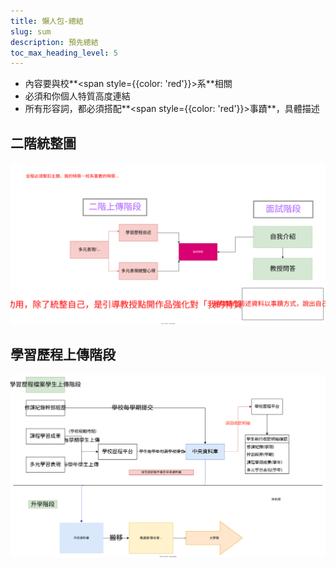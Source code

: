 ```yaml
---
title: 懶人包-總結
slug: sum
description: 預先總結
toc_max_heading_level: 5
---  
```


* 內容要與校**<span style={{color: 'red'}}>系</span>**相關
* 必須和你個人特質高度連結
* 所有形容詞，都必須搭配**<span style={{color: 'red'}}>事蹟</span>**，具體描述

## 二階統整圖
![](二階統整圖.svg)
## 學習歷程上傳階段
![](學習歷程上傳階段.svg)  

